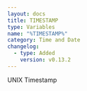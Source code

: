 ```yaml
---
layout: docs
title: TIMESTAMP
type: Variables
name: "%TIMESTAMP%"
category: Time and Date
changelog:
  - type: Added
    version: v0.13.2
---
```

UNIX Timestamp
